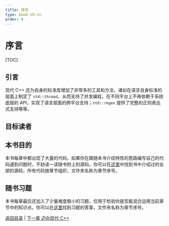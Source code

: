 ```yaml
---
title: 序言
type: book-zh-cn
order: 0
---
```


# 序言

[TOC]

## 引言

现代 C++ 还为自身的标准库增加了非常多的工具和方法，诸如在语言自身标准的层面上制定了 `std::thread`，从而支持了并发编程，在不同平台上不再依赖于系统底层的 API，实现了语言层面的跨平台支持；`std::regex` 提供了完整的正则表达式支持等等。

## 目标读者

## 本书目的

本书每章中都出现了大量的代码，如果你在跟随本书介绍特性的思路编写自己的代码遇到问题时，不妨读一读随书附上的源码，你可以在[这里](../../code)中找到书中介绍过的全部的源码，所有代码按章节组织，文件夹名称为章节序号。

## 随书习题

本书每章最后还加入了少量难度极小的习题，仅用于检验你是否能混合运用当前章节中的知识点。你可以在[这里](../../exercises)找到习题的答案，文件夹名称为章节序号。

[返回目录](./toc.md) | [下一章 迈向现代 C++](./01-intro.md)